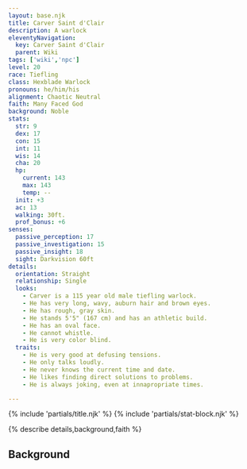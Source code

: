 ```yaml
---
layout: base.njk
title: Carver Saint d'Clair
description: A warlock
eleventyNavigation:
  key: Carver Saint d'Clair
  parent: Wiki
tags: ['wiki','npc']    
level: 20
race: Tiefling
class: Hexblade Warlock  
pronouns: he/him/his
alignment: Chaotic Neutral
faith: Many Faced God
background: Noble
stats:
  str: 9
  dex: 17
  con: 15
  int: 11
  wis: 14
  cha: 20  
  hp:
    current: 143
    max: 143
    temp: --
  init: +3
  ac: 13  
  walking: 30ft.
  prof_bonus: +6
senses:  
  passive_perception: 17
  passive_investigation: 15
  passive_insight: 18
  sight: Darkvision 60ft
details:
  orientation: Straight
  relationship: Single
  looks:
    - Carver is a 115 year old male tiefling warlock.  
    - He has very long, wavy, auburn hair and brown eyes. 
    - He has rough, gray skin.  
    - He stands 5'5" (167 cm) and has an athletic build.  
    - He has an oval face.  
    - He cannot whistle.  
    - He is very color blind.  
  traits:
    - He is very good at defusing tensions.  
    - He only talks loudly.  
    - He never knows the current time and date.  
    - He likes finding direct solutions to problems.  
    - He is always joking, even at innapropriate times.

---
```


{% include 'partials/title.njk' %}
{% include 'partials/stat-block.njk' %}

{% describe details,background,faith %}

## Background

